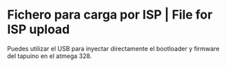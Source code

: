 # Fichero para carga por ISP | File for ISP upload

Puedes utilizar el USB para inyectar directamente el bootloader y firmware del tapuino en el atmega 328.
